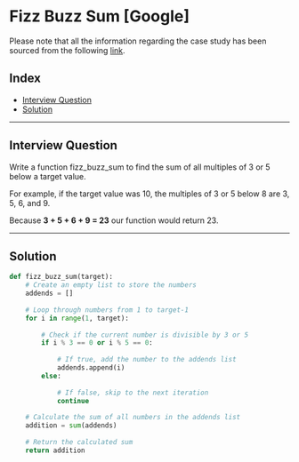 
# Fizz Buzz Sum [Google]
Please note that all the information regarding the case study has been sourced from the following [link](https://datalemur.com/questions/python-fizz-buzz-sum).

## Index
 - [Interview Question](#Interview-Question)
 - [Solution](#Solution)

***

## Interview Question
Write a function fizz_buzz_sum to find the sum of all multiples of 3 or 5 below a target value.

For example, if the target value was 10, the multiples of 3 or 5 below 8 are 3, 5, 6, and 9.

Because **3 + 5 + 6 + 9 = 23** our function would return 23.
***

## Solution

```python
def fizz_buzz_sum(target):
    # Create an empty list to store the numbers
    addends = []
  
    # Loop through numbers from 1 to target-1
    for i in range(1, target):
        
        # Check if the current number is divisible by 3 or 5
        if i % 3 == 0 or i % 5 == 0:
            
            # If true, add the number to the addends list
            addends.append(i)
        else:
            
            # If false, skip to the next iteration
            continue
    
    # Calculate the sum of all numbers in the addends list
    addition = sum(addends)
    
    # Return the calculated sum
    return addition
```
